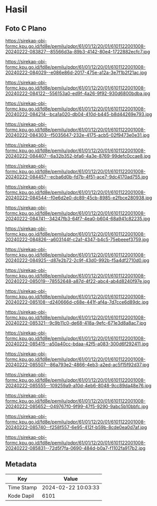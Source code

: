 # Hasil

## Foto C Plano

https://sirekap-obj-formc.kpu.go.id/fd8e/pemilu/pdpr/61/01/12/20/01/6101122001008-20240222-083827--85566d3a-89b3-4142-80e4-1722882ecfc7.jpg

https://sirekap-obj-formc.kpu.go.id/fd8e/pemilu/pdpr/61/01/12/20/01/6101122001008-20240222-084029--e086e86d-2017-475e-a12a-3e7f1b2f21ac.jpg

https://sirekap-obj-formc.kpu.go.id/fd8e/pemilu/pdpr/61/01/12/20/01/6101122001008-20240222-084122--556153a0-ed9f-4a26-9f92-930d6800bdba.jpg

https://sirekap-obj-formc.kpu.go.id/fd8e/pemilu/pdpr/61/01/12/20/01/6101122001008-20240222-084214--bca1a020-db04-410d-b445-b8d44269e793.jpg

https://sirekap-obj-formc.kpu.go.id/fd8e/pemilu/pdpr/61/01/12/20/01/6101122001008-20240222-084303--f5035647-232e-4175-acb5-02f9473e0e31.jpg

https://sirekap-obj-formc.kpu.go.id/fd8e/pemilu/pdpr/61/01/12/20/01/6101122001008-20240222-084407--6a32b352-bfa6-4a3e-8769-99defc0ccae8.jpg

https://sirekap-obj-formc.kpu.go.id/fd8e/pemilu/pdpr/61/01/12/20/01/6101122001008-20240222-084457--ecba6d0b-fd7b-4f51-ace7-9dc4170ad755.jpg

https://sirekap-obj-formc.kpu.go.id/fd8e/pemilu/pdpr/61/01/12/20/01/6101122001008-20240222-084544--f0e6d2e0-dc89-45cb-8985-e2fbce280938.jpg

https://sirekap-obj-formc.kpu.go.id/fd8e/pemilu/pdpr/61/01/12/20/01/6101122001008-20240222-084741--34247fb3-64f7-4ea0-b604-68a941c82235.jpg

https://sirekap-obj-formc.kpu.go.id/fd8e/pemilu/pdpr/61/01/12/20/01/6101122001008-20240222-084826--a603144f-c2a1-4347-b4c5-75ebeeef3759.jpg

https://sirekap-obj-formc.kpu.go.id/fd8e/pemilu/pdpr/61/01/12/20/01/6101122001008-20240222-084925--d87e2b72-2c9f-43d0-992b-f5a4df2710d0.jpg

https://sirekap-obj-formc.kpu.go.id/fd8e/pemilu/pdpr/61/01/12/20/01/6101122001008-20240222-085019--78552648-a87d-4f22-abc4-ab4d8240f97e.jpg

https://sirekap-obj-formc.kpu.go.id/fd8e/pemilu/pdpr/61/01/12/20/01/6101122001008-20240222-085108--d240666d-c68e-441f-af4a-7d7cce6d89dc.jpg

https://sirekap-obj-formc.kpu.go.id/fd8e/pemilu/pdpr/61/01/12/20/01/6101122001008-20240222-085321--9c9b11c0-de68-418a-9efc-671e3d8a8ac7.jpg

https://sirekap-obj-formc.kpu.go.id/fd8e/pemilu/pdpr/61/01/12/20/01/6101122001008-20240222-085415--a50a40cc-bdaa-42f5-a083-300d6f292411.jpg

https://sirekap-obj-formc.kpu.go.id/fd8e/pemilu/pdpr/61/01/12/20/01/6101122001008-20240222-085507--86a793e2-4866-4eb3-a2ed-ac5f15f92d37.jpg

https://sirekap-obj-formc.kpu.go.id/fd8e/pemilu/pdpr/61/01/12/20/01/6101122001008-20240222-085555--109259a9-a10d-4eb6-8048-9cc89da48e76.jpg

https://sirekap-obj-formc.kpu.go.id/fd8e/pemilu/pdpr/61/01/12/20/01/6101122001008-20240222-085652--049767f0-9f99-47f5-9290-9abc5b10bbfc.jpg

https://sirekap-obj-formc.kpu.go.id/fd8e/pemilu/pdpr/61/01/12/20/01/6101122001008-20240222-085740--f258f557-6e95-412f-b59b-8cde0ea0d7af.jpg

https://sirekap-obj-formc.kpu.go.id/fd8e/pemilu/pdpr/61/01/12/20/01/6101122001008-20240222-085831--72d5f7fa-0690-484d-b0a7-f1102fa917b2.jpg


## Metadata

| Key        | Value               |
| ---------- | ------------------- |
| Time Stamp | 2024-02-22 10:03:33 |
| Kode Dapil | 6101                |



